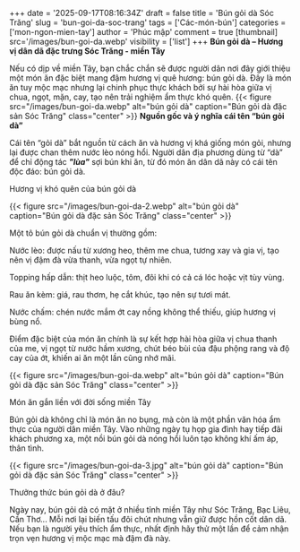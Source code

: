 +++
date = '2025-09-17T08:16:34Z'
draft = false
title = 'Bún gỏi dà Sóc Trăng'
slug = 'bun-goi-da-soc-trang'
tags = ['Các-món-bún']
categories = ['mon-ngon-mien-tay']
author = 'Phúc mập'
comment = true
[thumbnail]
    src='/images/bun-goi-da.webp'
    visibility = ['list']
+++
**Bún gỏi dà – Hương vị dân dã đặc trưng Sóc Trăng - miền Tây**

Nếu có dịp về miền Tây, bạn chắc chắn sẽ được người dân nơi đây giới thiệu một món ăn đặc biệt mang đậm hương vị quê hương: bún gỏi dà. Đây là món ăn tuy mộc mạc nhưng lại chinh phục thực khách bởi sự hài hòa giữa vị chua, ngọt, mặn, cay, tạo nên trải nghiệm ẩm thực khó quên.
{{< figure src="/images/bun-goi-da.webp" alt="bún gỏi dà" caption="Bún gỏi dà đặc sản Sóc Trăng" class="center" >}}
**Nguồn gốc và ý nghĩa cái tên “bún gỏi dà”**

Cái tên “gỏi dà” bắt nguồn từ cách ăn và hương vị khá giống món gỏi, nhưng lại được chan thêm nước lèo nóng hổi. Người dân địa phương dùng từ “dà” để chỉ động tác ***"lùa"*** sợi bún khi ăn, từ đó món ăn dân dã này có cái tên độc đáo: bún gỏi dà.

Hương vị khó quên của bún gỏi dà

{{< figure src="/images/bun-goi-da-2.webp" alt="bún gỏi dà" caption="Bún gỏi dà đặc sản Sóc Trăng" class="center" >}}

Một tô bún gỏi dà chuẩn vị thường gồm:

Nước lèo: được nấu từ xương heo, thêm me chua, tương xay và gia vị, tạo nên vị đậm đà vừa thanh, vừa ngọt tự nhiên.

Topping hấp dẫn: thịt heo luộc, tôm, đôi khi có cả cá lóc hoặc vịt tùy vùng.

Rau ăn kèm: giá, rau thơm, hẹ cắt khúc, tạo nên sự tươi mát.

Nước chấm: chén nước mắm ớt cay nồng không thể thiếu, giúp hương vị bùng nổ.

Điểm đặc biệt của món ăn chính là sự kết hợp hài hòa giữa vị chua thanh của me, vị ngọt từ nước hầm xương, chút béo bùi của đậu phộng rang và độ cay của ớt, khiến ai ăn một lần cũng nhớ mãi.

{{< figure src="/images/bun-goi-da.webp" alt="bún gỏi dà" caption="Bún gỏi dà đặc sản Sóc Trăng" class="center" >}}

Món ăn gắn liền với đời sống miền Tây

Bún gỏi dà không chỉ là món ăn no bụng, mà còn là một phần văn hóa ẩm thực của người dân miền Tây. Vào những ngày tụ họp gia đình hay tiếp đãi khách phương xa, một nồi bún gỏi dà nóng hổi luôn tạo không khí ấm áp, thân tình.

{{< figure src="/images/bun-goi-da-3.jpg" alt="bún gỏi dà" caption="Bún gỏi dà đặc sản Sóc Trăng" class="center" >}}

Thưởng thức bún gỏi dà ở đâu?

Ngày nay, bún gỏi dà có mặt ở nhiều tỉnh miền Tây như Sóc Trăng, Bạc Liêu, Cần Thơ... Mỗi nơi lại biến tấu đôi chút nhưng vẫn giữ được hồn cốt dân dã. Nếu bạn là người yêu thích ẩm thực, nhất định hãy thử một lần để cảm nhận trọn vẹn hương vị mộc mạc mà đậm đà này.